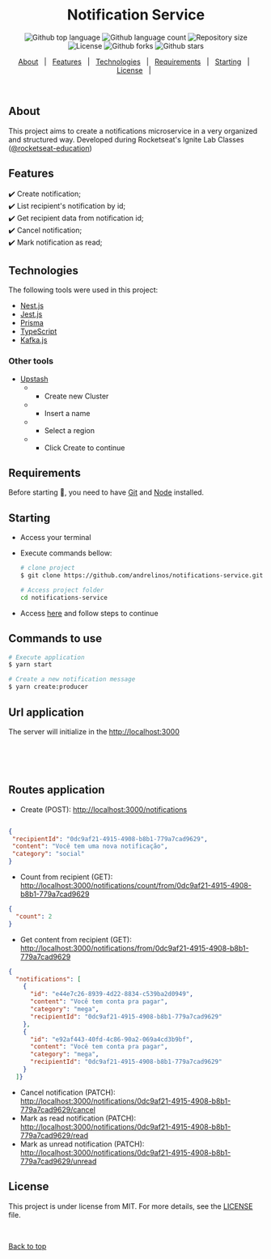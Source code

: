 <h1 align="center">Notification Service</h1>

<p align="center">
  <img alt="Github top language" src="https://img.shields.io/github/languages/top/andrelinos/notifications-service?color=44bd32">

  <img alt="Github language count" src="https://img.shields.io/github/languages/count/andrelinos/notifications-service?color=44bd32">

  <img alt="Repository size" src="https://img.shields.io/github/repo-size/andrelinos/notifications-service?color=44bd32">

  <img alt="License" src="https://img.shields.io/github/license/andrelinos/notifications-service?color=44bd32">

  <!-- <img alt="Github issues" src="https://img.shields.io/github/issues/andrelinos/notifications-service?color=44bd32" /> -->

  <img alt="Github forks" src="https://img.shields.io/github/forks/andrelinos/notifications-service?color=44bd32" />

  <img alt="Github stars" src="https://img.shields.io/github/stars/andrelinos/notifications-service?color=44bd32" />
</p>

<!-- Status -->

<!-- <h4 align="center"> 
	🚧  Notifications Service 🚀 Under construction...  🚧
</h4> 

<hr> -->

<p align="center">
  <a href="#about">About</a> &#xa0; | &#xa0;
  <a href="#features">Features</a> &#xa0; | &#xa0;
  <a href="#technologies">Technologies</a> &#xa0; | &#xa0;
  <a href="#requirements">Requirements</a> &#xa0; | &#xa0;
  <a href="#starting">Starting</a> &#xa0; | &#xa0;
  <a href="#license">License</a> &#xa0; | &#xa0;
</p>

<br>

## About ##

This project aims to create a notifications microservice in a very organized and structured way. Developed during Rocketseat's Ignite Lab Classes ([@rocketseat-education](https://github.com/rocketseat-education))

## Features ##

:heavy_check_mark: Create notification;\
:heavy_check_mark: List recipient's notification by id;\
:heavy_check_mark: Get recipient data from notification id;\
:heavy_check_mark: Cancel notification;\
:heavy_check_mark: Mark notification as read;

## Technologies ##

The following tools were used in this project:

- [Nest.js](https://nestjs.com/)
- [Jest.js](https://jestjs.io/)
- [Prisma](https://www.prisma.io/)
- [TypeScript](https://www.typescriptlang.org/)
- [Kafka.js](https://kafka.js.org/)

### Other tools ###

- [Upstash](https://upstash.com/)
    - - Create new Cluster
    - - Insert a name
    - - Select a region
    - - Click Create to continue

## Requirements ##

Before starting :checkered_flag:, you need to have [Git](https://git-scm.com) and [Node](https://nodejs.org/en/) installed.

## Starting ##

- Access your terminal
- Execute commands bellow:

  ```bash
  # clone project
  $ git clone https://github.com/andrelinos/notifications-service.git

  # Access project folder 
  cd notifications-service
  ```

- Access [here](README-NESTJS.md) and follow steps to continue

## Commands to use

```bash
# Execute application
$ yarn start

# Create a new notification message
$ yarn create:producer
```

## Url application

The server will initialize in the <http://localhost:3000>

</br>
</br>
</br>

## Routes application ##

- Create (POST): <http://localhost:3000/notifications>

```json

{
 "recipientId": "0dc9af21-4915-4908-b8b1-779a7cad9629",
 "content": "Você tem uma nova notificação",
 "category": "social"
}

```

- Count from recipient (GET): <http://localhost:3000/notifications/count/from/0dc9af21-4915-4908-b8b1-779a7cad9629>

```json
{
  "count": 2
}
```

- Get content from recipient (GET): <http://localhost:3000/notifications/from/0dc9af21-4915-4908-b8b1-779a7cad9629>

```json
{
  "notifications": [
    {
      "id": "e44e7c26-8939-4d22-8834-c539ba2d0949",
      "content": "Você tem conta pra pagar",
      "category": "mega",
      "recipientId": "0dc9af21-4915-4908-b8b1-779a7cad9629"
    },
    {
      "id": "e92af443-40fd-4c86-90a2-069a4cd3b9bf",
      "content": "Você tem conta pra pagar",
      "category": "mega",
      "recipientId": "0dc9af21-4915-4908-b8b1-779a7cad9629"
    }
  ]}
```

- Cancel notification (PATCH): <http://localhost:3000/notifications/0dc9af21-4915-4908-b8b1-779a7cad9629/cancel>
- Mark as read notification (PATCH): <http://localhost:3000/notifications/0dc9af21-4915-4908-b8b1-779a7cad9629/read>
- Mark as unread notification (PATCH): <http://localhost:3000/notifications/0dc9af21-4915-4908-b8b1-779a7cad9629/unread>

## License ##

This project is under license from MIT. For more details, see the [LICENSE](LICENSE.md) file.


&#xa0;

<a href="#top">Back to top</a>